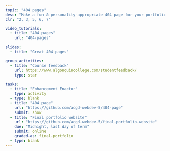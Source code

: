 ```yaml
---
topic: "404 pages"
desc: "Make a fun & personality-appropriate 404 page for your portfolio website."
clr: "2, 3, 5, 6, 7"

video_tutorials:
  - title: "404 pages"
    url: "404-pages"

slides:
  - title: "Great 404 pages"

group_activities:
  - title: "Course feedback"
    url: https://www.algonquincollege.com/studentfeedback/
    type: star

tasks:
  - title: "Enhancement Enactor"
    type: activity
  - type: blank
  - title: "404 page"
    url: "https://github.com/acgd-webdev-5/404-page"
    submit: show
  - title: "Final portfolio website"
    url: "https://github.com/acgd-webdev-5/final-portfolio-website"
    due: "Midnight, last day of term"
    submit: online
    graded-as: final-portfolio
  - type: blank
---
```

